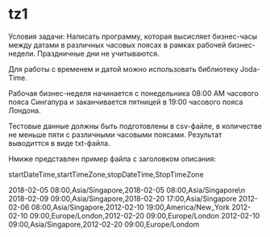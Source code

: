 # tz1

Условия задачи:
Написать программу, которая высисляет бизнес-часы между датами в различных часовых поясах в рамках рабочей бизнес-недели. Праздничные дни не учитываются.

Для работы с временем и датой можно использовать библиотеку Joda-Time.
 
Рабочая бизнес-неделя начинается с понедельника 08:00 AM часового пояса Сингапура и заканчивается пятницей в 19:00 часового пояса Лондона.

Тестовые данные должны быть подготовлены в csv-файле, в количестве не меньше пяти с различными часовыми поясами. Результат выводиттся в виде txt-файла.

Нмиже представлен пример файла с заголовком описания:

startDateTime,startTimeZone,stopDateTime,StopTimeZone

2018-02-05 08:00,Asia/Singapore,2018-02-05 08:00,Asia/Singapore\n
2018-02-09 09:00,Asia/Singapore,2018-02-20 17:00,Asia/Singapore
2012-02-06 08:00,Asia/Singapore,2012-02-10 19:00,America/New_York
2012-02-10 09:00,Europe/London,2012-02-20 09:00,Europe/London
2012-02-10 09:00,Asia/Singapore,2012-02-20 09:00,Europe/Londom
